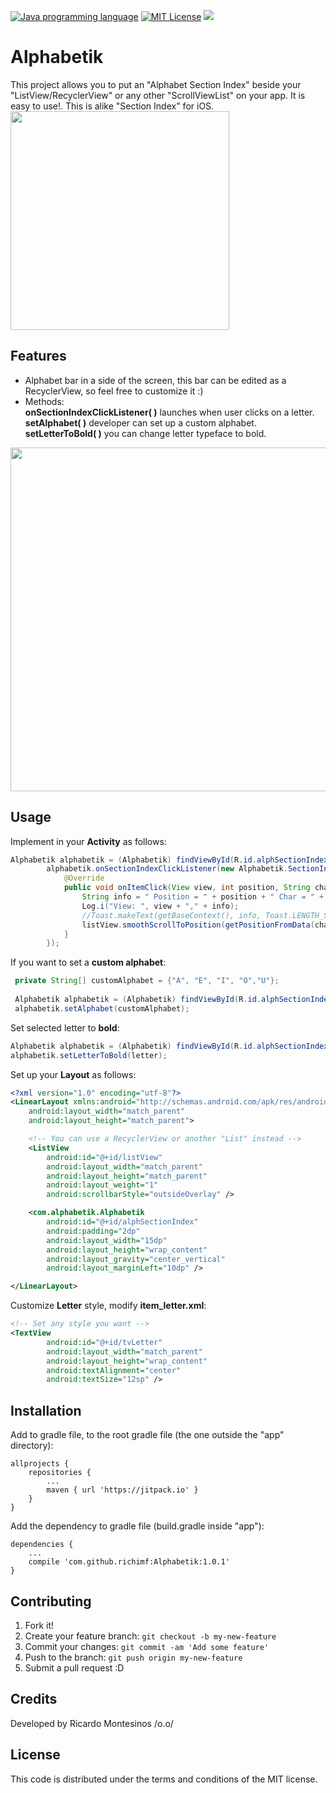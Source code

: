 [![Java programming language](https://img.shields.io/badge/language-Java-bf7b3b.svg)](http://www.oracle.com/technetwork/java/index.html "Java programming language")
[![MIT License](https://img.shields.io/badge/license-MIT-1e90ff.svg)](MIT-LICENSE.md "MIT License")
[![](https://jitpack.io/v/richimf/Alphabetik.svg)](https://jitpack.io/#richimf/Alphabetik)

# Alphabetik

<snippet>
  <content><![CDATA[
# ${1:Project Name}

This project allows you to put an "Alphabet Section Index" beside your "ListView/RecyclerView" or any other "ScrollViewList" on your app. It is easy to use!. This is alike "Section Index" for iOS.
<img src="https://github.com/richimf/Alphabetik/blob/master/Screenshot.png" width="350">

## Features
- Alphabet bar in a side of the screen, this bar can be edited as a RecyclerView, so feel free to customize it :)
- Methods:
<br>**onSectionIndexClickListener( )** launches when user clicks on a letter.
<br>**setAlphabet( )** developer can set up a custom alphabet.
<br>**setLetterToBold( )** you can change letter typeface to bold.

<img src="https://github.com/richimf/Alphabetik/blob/master/Screenshot2.jpeg" width="550">

## Usage
Implement in your **Activity** as follows: 
```Java
Alphabetik alphabetik = (Alphabetik) findViewById(R.id.alphSectionIndex);
        alphabetik.onSectionIndexClickListener(new Alphabetik.SectionIndexClickListener() {
            @Override
            public void onItemClick(View view, int position, String character) {
                String info = " Position = " + position + " Char = " + character;
                Log.i("View: ", view + "," + info);
                //Toast.makeText(getBaseContext(), info, Toast.LENGTH_SHORT).show();
                listView.smoothScrollToPosition(getPositionFromData(character));
            }
        });
```

If you want to set a **custom alphabet**:
```Java
 private String[] customAlphabet = {"A", "E", "I", "O","U"};
 
 Alphabetik alphabetik = (Alphabetik) findViewById(R.id.alphSectionIndex);
 alphabetik.setAlphabet(customAlphabet);
```
Set selected letter to **bold**:
```Java
Alphabetik alphabetik = (Alphabetik) findViewById(R.id.alphSectionIndex);
alphabetik.setLetterToBold(letter);
```

Set up your **Layout** as follows:
```XML
<?xml version="1.0" encoding="utf-8"?>
<LinearLayout xmlns:android="http://schemas.android.com/apk/res/android"
    android:layout_width="match_parent"
    android:layout_height="match_parent">

    <!-- You can use a RecyclerView or another "List" instead -->
    <ListView
        android:id="@+id/listView"
        android:layout_width="match_parent"
        android:layout_height="match_parent"
        android:layout_weight="1"
        android:scrollbarStyle="outsideOverlay" />

    <com.alphabetik.Alphabetik
        android:id="@+id/alphSectionIndex"
        android:padding="2dp"
        android:layout_width="15dp"
        android:layout_height="wrap_content"
        android:layout_gravity="center_vertical"
        android:layout_marginLeft="10dp" />

</LinearLayout>
```

Customize **Letter** style, modify **item_letter.xml**:
```XML
<!-- Set any style you want -->
<TextView
        android:id="@+id/tvLetter"
        android:layout_width="match_parent"
        android:layout_height="wrap_content"
        android:textAlignment="center"
        android:textSize="12sp" />
```


## Installation
Add to gradle file, to the root gradle file (the one outside the "app" directory):
```
allprojects {
	repositories {
		...
		maven { url 'https://jitpack.io' }
	}
}
```

Add the dependency to gradle file (build.gradle inside "app"):
```
dependencies {
	...
	compile 'com.github.richimf:Alphabetik:1.0.1'
}
```

## Contributing

1. Fork it!
2. Create your feature branch: `git checkout -b my-new-feature`
3. Commit your changes: `git commit -am 'Add some feature'`
4. Push to the branch: `git push origin my-new-feature`
5. Submit a pull request :D

## Credits

Developed by Ricardo Montesinos /o.o/


## License
This code is distributed under the terms and conditions of the MIT license.
</content>
</snippet>

